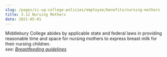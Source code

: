 ```yaml
---
slug: /pages/ii-ug-college-policies/employee/benefits/nursing-mothers
title: 3.12 Nursing Mothers
date: 2021-05-01
---
```

Middlebury College abides by applicable state and federal laws in providing reasonable time and space for nursing mothers to express breast milk for their nursing children.  
_see:_ [_Breastfeeding guidelines_](static/assets/breastfeedingguidelines.pdf)